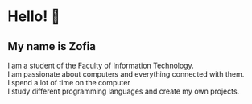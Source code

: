 # Hello! 👋

## My name is __Zofia__ 
I am a student of the Faculty of Information Technology.  
I am passionate about computers and everything connected with them.  
I spend a lot of time on the computer  
I study different programming languages and create my own projects.  
